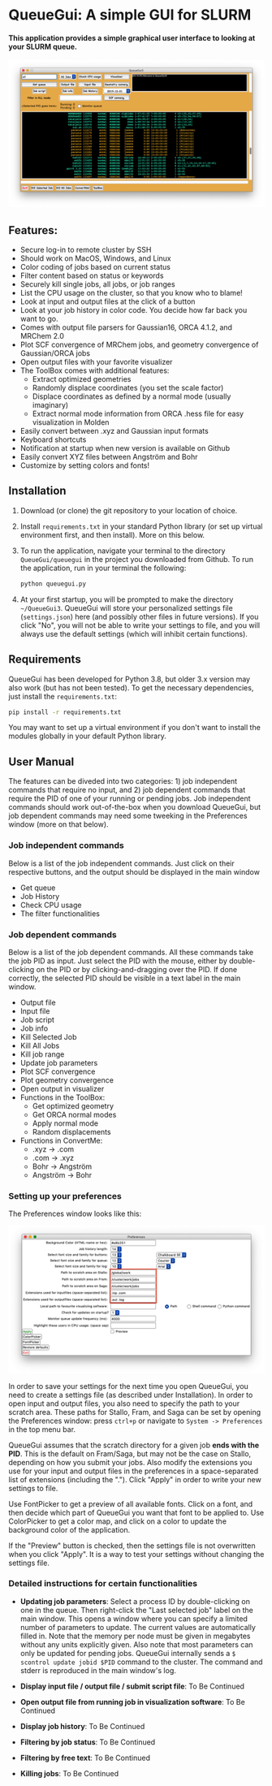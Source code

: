 # QueueGui: A simple GUI for SLURM

#### This application provides a simple graphical user interface to looking at your SLURM queue. 

![Main window](img/mainwindow.png)

## Features:

- Secure log-in to remote cluster by SSH
- Should work on MacOS, Windows, and Linux
- Color coding of jobs based on current status
- Filter content based on status or keywords
- Securely kill single jobs, all jobs, or job ranges
- List the CPU usage on the cluster, so that you know who to blame!
- Look at input and output files at the click of a button
- Look at your job history in color code. You decide how far back you want to go.
- Comes with output file parsers for Gaussian16, ORCA 4.1.2, and MRChem 2.0
- Plot SCF convergence of MRChem jobs, and geometry convergence of Gaussian/ORCA jobs
- Open output files with your favorite visualizer
- The ToolBox comes with additional features:
  - Extract optimized geometries
  - Randomly displace coordinates (you set the scale factor)
  - Displace coordinates as defined by a normal mode (usually imaginary)
  - Extract normal mode information from ORCA .hess file for easy visualization in Molden
- Easily convert between .xyz and Gaussian input formats
- Keyboard shortcuts
- Notification at startup when new version is available on Github
- Easily convert XYZ files between Angström and Bohr
- Customize by setting colors and fonts!

## Installation

1. Download (or clone) the git repository to your location of choice.

2. Install `requirements.txt` in your standard Python library (or set up virtual environment first, and then install). More on this below.

3. To run the application, navigate your terminal to the directory `QueueGui/queuegui` in the project you downloaded from Github. To run the application, run in your terminal the following:

   ```bash
   python queuegui.py
   ```

4. At your first startup, you will be prompted to make the directory `~/QueueGui3`. QueueGui will store your personalized settings file (`settings.json`) here (and possibly other files in future versions). If you click "No", you will not be able to write your settings to file, and you will always use the default settings (which will inhibit certain functions).

## Requirements
QueueGui has been developed for Python 3.8, but older 3.x version may also work (but has not been tested).
To get the necessary dependencies, just install the `requirements.txt`:

```bash
pip install -r requirements.txt
```
You may want to set up a virtual environment if you don't want to install the modules globally in your default Python library.

  

## User Manual

The features can be diveded into two categories: 1) job independent commands that require no input, 
and 2) job dependent commands that require the PID of one of your running or pending jobs. 
Job independent commands should 
work out-of-the-box when you download QueueGui, but job dependent commands may need some tweeking in 
the Preferences window (more on that below).

### Job independent commands
Below is a list of the job independent commands. Just click on their respective buttons, and the output
should be displayed in the main window
- Get queue
- Job History
- Check CPU usage
- The filter functionalities

### Job dependent commands
Below is a list of the job dependent commands. All these commands take the job PID as input. Just select the PID
with the mouse, either by double-clicking on the PID or by clicking-and-dragging over the PID. If done correctly,
the selected PID should be visible in a text label in the main window.
- Output file
- Input file
- Job script
- Job info
- Kill Selected Job
- Kill All Jobs
- Kill job range
- Update job parameters
- Plot SCF convergence
- Plot geometry convergence
- Open output in visualizer
- Functions in the ToolBox:
    - Get optimized geometry
    - Get ORCA normal modes
    - Apply normal mode
    - Random displacements
- Functions in ConvertMe:
    - .xyz -> .com
    - .com -> .xyz
    - Bohr -> Angström
    - Angström -> Bohr
    
### Setting up your preferences
The Preferences window looks like this:

![Preferences window](img/preferences.png)

In order to save your settings for the next time you open QueueGui, you need to create a settings file
(as described under Installation).
In order to open input and output files, you also need to specify the path to your scratch area.
These paths for Stallo, Fram, and Saga can be set by opening the Preferences window: press `ctrl+p` or navigate to
`System -> Preferences` in the top menu bar.

QueueGui assumes that the scratch directory for a given job **ends with the PID**. This is the default on Fram/Saga, 
but may not be the case on Stallo, depending on how you submit your jobs. Also modify the extensions you use
for your input and output files in the preferences in a space-separated list of extensions (including the ".").
Click "Apply" in order to write your new settings to file.

Use FontPicker to get a preview of all available fonts. Click on a font, and then decide which part of QueueGui
you want that font to be applied to.
Use ColorPicker to get a color map, and click on a color to update the background color of the application.

If the "Preview" button is checked, then the settings file is not overwritten when you click "Apply". It is a way to
test your settings without changing the settings file.

### Detailed instructions for certain functionalities
- **Updating job parameters**: Select a process ID by double-clicking on one in the queue. Then right-click
  the "Last selected job" label on the main window. This opens a window where you can specify a limited
  number of parameters to update. The current values are automatically filled in. Note that the memory
  per node must be given in megabytes without any units explicitly given. Also note that most parameters
  can only be updated for pending jobs. QueueGui internally sends a `$ scontrol update jobid $PID` command
  to the cluster. The command and stderr is reproduced in the main window's log.
  
- **Display input file / output file / submit script file**: To Be Continued

- **Open output file from running job in visualization software**: To Be Continued

- **Display job history**: To Be Continued

- **Filtering by job status**: To Be Continued

- **Filtering by free text**: To Be Continued

- **Killing jobs**: To Be Continued